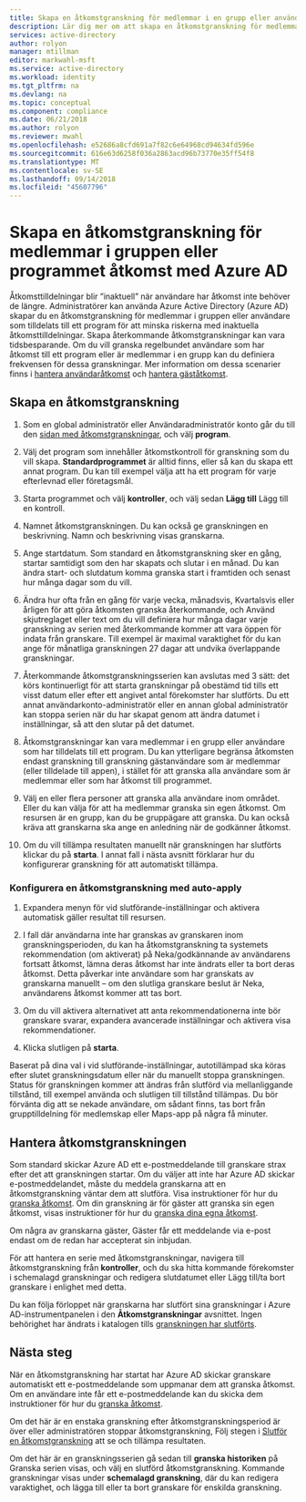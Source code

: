 ```yaml
---
title: Skapa en åtkomstgranskning för medlemmar i en grupp eller användare med åtkomst till ett program med Azure AD | Microsoft Docs
description: Lär dig mer om att skapa en åtkomstgranskning för medlemmar i en grupp eller användare med åtkomst till ett program.
services: active-directory
author: rolyon
manager: mtillman
editor: markwahl-msft
ms.service: active-directory
ms.workload: identity
ms.tgt_pltfrm: na
ms.devlang: na
ms.topic: conceptual
ms.component: compliance
ms.date: 06/21/2018
ms.author: rolyon
ms.reviewer: mwahl
ms.openlocfilehash: e52686a8cfd691a7f82c6e64968cd94634fd596e
ms.sourcegitcommit: 616e63d6258f036a2863acd96b73770e35ff54f8
ms.translationtype: MT
ms.contentlocale: sv-SE
ms.lasthandoff: 09/14/2018
ms.locfileid: "45607796"
---
```

# <a name="create-an-access-review-of-group-members-or-application-access-with-azure-ad"></a>Skapa en åtkomstgranskning för medlemmar i gruppen eller programmet åtkomst med Azure AD

Åtkomsttilldelningar blir ”inaktuell” när användare har åtkomst inte behöver de längre. Administratörer kan använda Azure Active Directory (Azure AD) skapar du en åtkomstgranskning för medlemmar i gruppen eller användare som tilldelats till ett program för att minska riskerna med inaktuella åtkomsttilldelningar. Skapa återkommande åtkomstgranskningar kan vara tidsbesparande. Om du vill granska regelbundet användare som har åtkomst till ett program eller är medlemmar i en grupp kan du definiera frekvensen för dessa granskningar. Mer information om dessa scenarier finns i [hantera användaråtkomst](manage-user-access-with-access-reviews.md) och [hantera gäståtkomst](manage-guest-access-with-access-reviews.md). 

## <a name="create-an-access-review"></a>Skapa en åtkomstgranskning

1. Som en global administratör eller Användaradministratör konto går du till den [sidan med åtkomstgranskningar](https://portal.azure.com/#blade/Microsoft_AAD_ERM/DashboardBlade/), och välj **program**.

2. Välj det program som innehåller åtkomstkontroll för granskning som du vill skapa. **Standardprogrammet** är alltid finns, eller så kan du skapa ett annat program. Du kan till exempel välja att ha ett program för varje efterlevnad eller företagsmål.

3. Starta programmet och välj **kontroller**, och välj sedan **Lägg till** Lägg till en kontroll.

4. Namnet åtkomstgranskningen. Du kan också ge granskningen en beskrivning. Namn och beskrivning visas granskarna.

5. Ange startdatum. Som standard en åtkomstgranskning sker en gång, startar samtidigt som den har skapats och slutar i en månad. Du kan ändra start- och slutdatum komma granska start i framtiden och senast hur många dagar som du vill.

6. Ändra hur ofta från en gång för varje vecka, månadsvis, Kvartalsvis eller årligen för att göra åtkomsten granska återkommande, och Använd skjutreglaget eller text om du vill definiera hur många dagar varje granskning av serien med återkommande kommer att vara öppen för indata från granskare. Till exempel är maximal varaktighet för du kan ange för månatliga granskningen 27 dagar att undvika överlappande granskningar. 

7.  Återkommande åtkomstgranskningsserien kan avslutas med 3 sätt: det körs kontinuerligt för att starta granskningar på obestämd tid tills ett visst datum eller efter ett angivet antal förekomster har slutförts. Du ett annat användarkonto-administratör eller en annan global administratör kan stoppa serien när du har skapat genom att ändra datumet i inställningar, så att den slutar på det datumet.

8. Åtkomstgranskningar kan vara medlemmar i en grupp eller användare som har tilldelats till ett program. Du kan ytterligare begränsa åtkomsten endast granskning till granskning gästanvändare som är medlemmar (eller tilldelade till appen), i stället för att granska alla användare som är medlemmar eller som har åtkomst till programmet.

9. Välj en eller flera personer att granska alla användare inom området. Eller du kan välja för att ha medlemmar granska sin egen åtkomst. Om resursen är en grupp, kan du be gruppägare att granska. Du kan också kräva att granskarna ska ange en anledning när de godkänner åtkomst.

10. Om du vill tillämpa resultaten manuellt när granskningen har slutförts klickar du på **starta**.  I annat fall i nästa avsnitt förklarar hur du konfigurerar granskning för att automatiskt tillämpa.

### <a name="configuring-an-access-review-with-auto-apply"></a>Konfigurera en åtkomstgranskning med auto-apply

1.  Expandera menyn för vid slutförande-inställningar och aktivera automatisk gäller resultat till resursen. 

2.  I fall där användarna inte har granskas av granskaren inom granskningsperioden, du kan ha åtkomstgranskning ta systemets rekommendation (om aktiverat) på Neka/godkännande av användarens fortsatt åtkomst, lämna deras åtkomst har inte ändrats eller ta bort deras åtkomst. Detta påverkar inte användare som har granskats av granskarna manuellt – om den slutliga granskare beslut är Neka, användarens åtkomst kommer att tas bort.

3.  Om du vill aktivera alternativet att anta rekommendationerna inte bör granskare svarar, expandera avancerade inställningar och aktivera visa rekommendationer.
 
4.  Klicka slutligen på **starta**.

Baserat på dina val i vid slutförande-inställningar, autotillämpad ska köras efter slutet granskningsdatum eller när du manuellt stoppa granskningen. Status för granskningen kommer att ändras från slutförd via mellanliggande tillstånd, till exempel använda och slutligen till tillstånd tillämpas. Du bör förvänta dig att se nekade användare, om sådant finns, tas bort från grupptilldelning för medlemskap eller Maps-app på några få minuter.


## <a name="manage-the-access-review"></a>Hantera åtkomstgranskningen

Som standard skickar Azure AD ett e-postmeddelande till granskare strax efter det att granskningen startar. Om du väljer att inte har Azure AD skickar e-postmeddelandet, måste du meddela granskarna att en åtkomstgranskning väntar dem att slutföra. Visa instruktioner för hur du [granska åtkomst](perform-access-review.md). Om din granskning är för gäster att granska sin egen åtkomst, visas instruktioner för hur du [granska dina egna åtkomst](perform-access-review.md).

Om några av granskarna gäster, Gäster får ett meddelande via e-post endast om de redan har accepterat sin inbjudan.

För att hantera en serie med åtkomstgranskningar, navigera till åtkomstgranskning från **kontroller**, och du ska hitta kommande förekomster i schemalagd granskningar och redigera slutdatumet eller Lägg till/ta bort granskare i enlighet med detta. 

Du kan följa förloppet när granskarna har slutfört sina granskningar i Azure AD-instrumentpanelen i den **Åtkomstgranskningar** avsnittet. Ingen behörighet har ändrats i katalogen tills [granskningen har slutförts](complete-access-review.md).

## <a name="next-steps"></a>Nästa steg

När en åtkomstgranskning har startat har Azure AD skickar granskare automatiskt ett e-postmeddelande som uppmanar dem att granska åtkomst. Om en användare inte får ett e-postmeddelande kan du skicka dem instruktioner för hur du [granska åtkomst](perform-access-review.md). 

Om det här är en enstaka granskning efter åtkomstgranskningsperiod är över eller administratören stoppar åtkomstgranskning, Följ stegen i [Slutför en åtkomstgranskning](complete-access-review.md) att se och tillämpa resultaten.  

Om det här är en granskningsserien gå sedan till **granska historiken** på Granska serien visas, och välj en slutförd åtkomstgranskning.  Kommande granskningar visas under **schemalagd granskning**, där du kan redigera varaktighet, och lägga till eller ta bort granskare för enskilda granskning.
